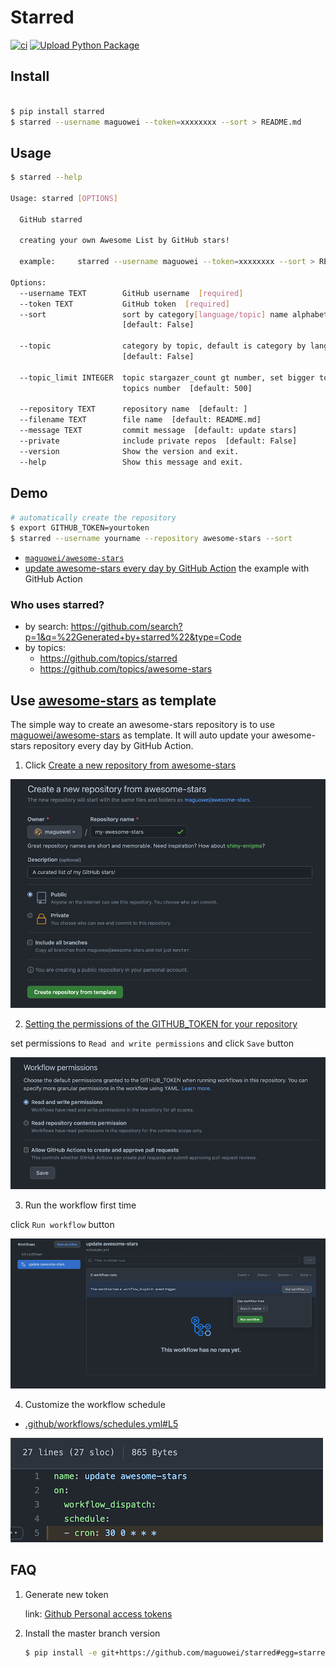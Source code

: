 # Starred

[![ci](https://github.com/maguowei/starred/actions/workflows/ci.yml/badge.svg)](https://github.com/maguowei/starred/actions/workflows/ci.yml)
[![Upload Python Package](https://github.com/maguowei/starred/actions/workflows/deploy.yml/badge.svg)](https://github.com/maguowei/starred/actions/workflows/deploy.yml)

## Install

```bash

$ pip install starred
$ starred --username maguowei --token=xxxxxxxx --sort > README.md
```

## Usage

```bash
$ starred --help

Usage: starred [OPTIONS]

  GitHub starred

  creating your own Awesome List by GitHub stars!

  example:     starred --username maguowei --token=xxxxxxxx --sort > README.md

Options:
  --username TEXT        GitHub username  [required]
  --token TEXT           GitHub token  [required]
  --sort                 sort by category[language/topic] name alphabetically
                         [default: False]

  --topic                category by topic, default is category by language
                         [default: False]

  --topic_limit INTEGER  topic stargazer_count gt number, set bigger to reduce
                         topics number  [default: 500]

  --repository TEXT      repository name  [default: ]
  --filename TEXT        file name  [default: README.md]
  --message TEXT         commit message  [default: update stars]
  --private              include private repos  [default: False]
  --version              Show the version and exit.
  --help                 Show this message and exit.
```

## Demo

```bash
# automatically create the repository
$ export GITHUB_TOKEN=yourtoken
$ starred --username yourname --repository awesome-stars --sort
```

- [`maguowei/awesome-stars`](https://github.com/maguowei/awesome-stars)
- [update awesome-stars every day by GitHub Action](https://github.com/maguowei/awesome-stars/blob/master/.github/workflows/schedules.yml) the example with GitHub Action

### Who uses starred?

- by search: https://github.com/search?p=1&q=%22Generated+by+starred%22&type=Code
- by topics:
  - https://github.com/topics/starred
  - https://github.com/topics/awesome-stars

## Use [awesome-stars](https://github.com/maguowei/awesome-stars) as template

The simple way to create an awesome-stars repository is to use [maguowei/awesome-stars](https://github.com/maguowei/awesome-stars/generate) as template.
It will auto update your awesome-stars repository every day by GitHub Action.

1. Click [Create a new repository from awesome-stars](https://github.com/maguowei/awesome-stars/generate)

![use-awesome-stars-as-template](imgs/use-awesome-stars-as-template.png)

2. [Setting the permissions of the GITHUB_TOKEN for your repository](https://docs.github.com/en/repositories/managing-your-repositorys-settings-and-features/enabling-features-for-your-repository/managing-github-actions-settings-for-a-repository#setting-the-permissions-of-the-github_token-for-your-repository)

set permissions to `Read and write permissions` and click `Save` button

![workflow-permissions](imgs/workflow-permissions.png)

3. Run the workflow first time

click `Run workflow` button

![run-workflow](imgs/run-workflow.png)

4. Customize the workflow schedule

- [.github/workflows/schedules.yml#L5](https://github.com/maguowei/awesome-stars/blob/master/.github/workflows/schedules.yml#L5)

![schedule](imgs/schedule.png)

## FAQ

1. Generate new token

   link: [Github Personal access tokens](https://github.com/settings/tokens)

2. Install the master branch version

    ```bash
    $ pip install -e git+https://github.com/maguowei/starred#egg=starred
    ```
